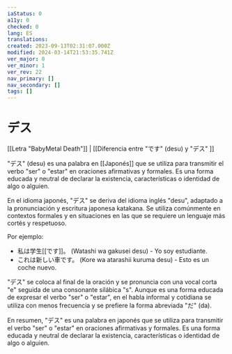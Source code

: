 ```yaml
---
iaStatus: 0
a11y: 0
checked: 0
lang: ES
translations: 
created: 2023-09-13T02:31:07.000Z
modified: 2024-03-14T21:53:35.741Z
ver_major: 0
ver_minor: 1
ver_rev: 22
nav_primary: []
nav_secondary: []
tags: []
---
```

# デス

[[Letra "BabyMetal Death"]] | [[Diferencia entre "です" (desu) y "デス" ]]

"デス" (desu) es una palabra en [[Japonés]] que se utiliza para transmitir el verbo "ser" o "estar" en oraciones afirmativas y formales. Es una forma educada y neutral de declarar la existencia, características o identidad de algo o alguien.

En el idioma japonés, "デス" se deriva del idioma inglés "desu", adaptado a la pronunciación y escritura japonesa katakana. Se utiliza comúnmente en contextos formales y en situaciones en las que se requiere un lenguaje más cortés y respetuoso.

Por ejemplo:

- 私は学生[[です]]。 (Watashi wa gakusei desu) - Yo soy estudiante.
- これは新しい車です。 (Kore wa atarashii kuruma desu) - Esto es un coche nuevo.

"デス" se coloca al final de la oración y se pronuncia con una vocal corta "e" seguida de una consonante silábica "s". Aunque es una forma educada de expresar el verbo "ser" o "estar", en el habla informal y cotidiana se utiliza con menos frecuencia y se prefiere la forma abreviada "だ" (da).

En resumen, "デス" es una palabra en japonés que se utiliza para transmitir el verbo "ser" o "estar" en oraciones afirmativas y formales. Es una forma educada y neutral de declarar la existencia, características o identidad de algo o alguien.